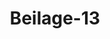 ---  
schema: default  
title: Beilage-13  
organization: Team Charlie  
notes: "<p>§.1</p><p>Gntachten

des Großherzoglich= und Herzoglich=Sächsischen Gesandten, Herrn

Grafen von Beust,

über die Erklärung der Königlich=Dänischen, Herzoglich=Holstein= und

Lauenburgischen Gesandtschaft, zu dem in der 17. Sitzung §. 108.

geschehenen Vortrage.

In der 17. Sitzung, §. 108, geschah Vortrag über eine Denkschrift der Prälaten und

Ritterschaft des Herzogthums Holstein, enthaltend eine Darstellung ihrer vermeintlich in

anerkannter Wirksamkeit bestehenden landständischen Verfassung, insbesondere ihrer Steuer=

gerechtsame, in Ansehung deren Prälaten und Ritterschaft durch die Regierung sich gekränkt

glauben, und dagegen die Hülfe hoher Bundesversammlung suchen.

Der Antrag des Vortrags war dahin gerichtet: die Königlich=Herzogliche Regierung von

Seiten der hohen Bundesversammlung durch die Königlich=Herzogliche Bundestagsgesandtschaft

zu ersuchen, sich binnen sechs Monaten über jene Beschwerde zu erklären.

Da die Gesandtschaft alsbald eine Erklärung that, in welcher ein diesem Antrage gemäßer

Beschluß abzulehnen gesucht wird, und diese von hoher Bundesversammlung der Reclamations=

Commission zur weitern Begutachtung mitgetheilt ward, so liegt hierin die Veranlassung zum

gegenwärtigen Vortrage.

Der Zweck der Erklärung der Königlich=Herzoglichen Gesandtschaft ist von ihr selbst dahin

angegeben, zu zeigen, daß man in dem Gutachten über Begründung und Umfang der Com=

petenz hoher Bundesversammlung weiter gegangen sey, als die vorliegende Beschwerde und

die Anträge, wozu sie geführt, nach den Gesetzen des Bundes rechtfertigen können, weiter

als auf eine einseitige Darstellung, ohne Präjudiz für die Königliche Regierung, geschehen

können.

Sie schließt mit dem Antrage: die Reclamanten mit den ihrigen abzuweisen, und enthält

im Wesentlichen Folgendes:

1) Es sey widersprechend, die Competenz der Bundesversammlung zugleich durch den

13. Artikel der Bundesacte und den 56. der Schlußacte begründen zu wollen.

2) Es existire keine landständische Verfassung Holsteins, auf deren Bestehen in aner=

kannter Wirksamkeit die Landstände Holsteins sich beziehen könnten, und es habe nur gesagt

werden können, daß die Landstände Holsteins sich einst im Besitze des Steuerbewilligungsrechts

befunden hätten, was ihnen allerdings im Jahre 1460 von König Christian I. ertheilt

worden sey.

3) Dieses Steuerbewilligungsrecht sey aber erloschen, und es ist dafür in der gedachten

gesandtschaftlichen Erklärung Mehreres angeführt worden. Denn, indem nicht in Abrede gestellt

worden ist, daß die Landesprivilegien bis zu Anfang des 18. Jahrhunderts von Regenten zu

Regenten bestätigt worden wären, fährt jene Erklärung so fort: der Lauf der Zeit habe die

wesentlichsten Veränderungen in die Wirksamkeit der Stände und namentlich ihres Steuer=

bewilligungsrechts herbeigeführt. Der Westphälische Friede und die seitdem fortgeschrittene

Entwickelung der Landeshoheit, die Errichtung stehender Heere, welche die Einführung stehender

Grundabgaben nach sich gezogen hätte, und auch die Bestimmung des Reichsabschiedes von

1654, §. 180, « daß die Landsassen zum Defensionswerke unweigerliche Beiträge leisten

müßten2, hätten auch auf Holstein ihren nothwendigen Einfluß geäussert.

So hätten schon die Landstände auf dem im Junius 1663 zu Kiel gehaltenen Landtage

in ihrer Replik geäussert: ob die von ihnen zu bewilligenden Gelder freiwillige oder schuldige

Beisteuer wären, darüber wollten sie nicht streiten, sie wollten jedoch, ohne Nachtheil ihrer

Privilegien, annehmen, daß es reichsschlußmäsige Schuldigkeit sey.

Jm Jahre 1675 sey der letzte Landtag gehalten und unvollendet abgebrochen worden.

Durch die Steuermandate vom 31. October 1689 und 11. Januar 1690 sprächen die Landes,

herren schon ihre Befugniß aus, wenn nach ihrem Erachten keine Landtage gehalten werden

könnten, ohne der Landstände Einwilligung Steuern auszuschreiben. Darnach sey es auch

ferner gehalten und die Landstände wären nie wieder zusammenberufen worden. Nur einmal

wären Prälaten und Ritterschaft in den Jahren 17 ½12 convocirt worden, als sie um Erlaß

oder Milderung einer ihnen auferlegten Steuer gebeten hätten. Bei dieser, nach dem Con=

vocationspatent weder von der Landesherrschaft noch von Prälaten und Ritterschaft als ein

Landtag angesehenen Versammlung, wäre Prälaten und Ritterschaft eröffnet worden, daß der

Landesherrschaft das unbeschränkte Besteuerungsrecht zustehe, und wegen der gesetzgebenden

Gewalt, hätten Prälaten und Ritterschaft erklärt, daß sie sich zu bescheiden wüßten, daß solche

Protok. d. d. Bundesvers. XV. Bb.

an und für sich Seiner Königlichen Majestät und Hochfürstlichen Durchlaucht allerdings

zustehe, ihnen dagegen nichts als obsequii gloria übrig sey.

Beim Schlusse der Versammlung wäre Prälaten und Ritterschaft eine landesherrliche

Resolution vom 27. April 1712 eröffnet worden, welche bestimme: daß die von Prälaten und

Ritterschaft zu erhebende ordinäre Contribution bei Friedenszeiten niemals erhöht, noch bei

Kriegszeiten einige extraordinäre Contribution ohne unumgängliche Nothwendigkeit ausge

schrieben, solchenfalls aber Prälaten und Nitterschaft dennoch vorher zu einer Landtagsver

sammlung, die nur viele Weitläuftigkeiten und Kosten verursachen würde, nicht convocirt

werden sollten. Diese Resolution und die damalige Bestätigung der Privilegien, welche aus

drücklich nach Maaßgabe dessen, was bei dieser Versammlung verhandelt worden, erfolgt sey

wäre von Prälaten und Ritterschaft ausdrücklich anerkannt und in ihrer zu dem Ende am

4. Juni 1712 den landesherrlichen Commissarien eingereichten Erklärung gesagt worden: daß

sie die ertheilten Königlichen und Fürstlichen diplomata consirmationis, wie auch die ratisi-

cationes mit aller= und demüthigstem Respecte acceptirten.

Später wäre indeß Prälaten und Ritterschaft erklärt worden, es sey nicht die Meinung

gewesen, ihnen alle Hoffnung auf Milderung der Contribution zu nehmen und die Landtags=

versammlungen in totum aufzuheben, sondern man habe sich nur deßhalb so explicirt, weil bei

unentbehrlicher Ausschreibung einer extraordinären Contribution in Friedenszeiten (?) (Schreib

fehler: Kriegszeiten), dann und wann solche pressante Casus einzutreten pflegten, daß nicht

vorher weitläuftige Zusammenkünfte darüber gehalten oder selbige einen Verzug leiden könnten.

Diese Erklärung hätte an der Resolution vom 27. April 1712 nichts geändert. Seit

diesem sey kein Landtag gehalten worden, noch eine Convocation von Prälaten und Ritter=

schaft erfolgt. Die Landesherrschaft habe, so oft es erforderlich gewesen, Steuern ausge=

schrieben und im Laufe des 18. Jahrhunderts, neben der ordinären Contribution, mehrere

Steuern allgemein angeordnet. Alle Unterthanen (Prälaten und Ritterschaft nicht ausge=

nommen) hätten diese Abgaben ohne Widerspruch bezahlt; erst im Jahre 1802 hätten Prä=

laten und Ritterschaft sich der damals angeordneten Benutzungssteuer von allen liegenden

Gründen zu entziehen gesucht, als sie aber durch Resolution vom 17. December 1802 zurück

und von dem König auf sein unbeschränktes Besteuerungsrecht verwiesen worden, in einer

am 18. Januar 1803 gehaltenen Generalversammlung beschlossen, sich jener Resolution zu

fügen. Dessen ungeachtet hätte ein Theil der Ritterschaft — viele, auch die zur recipirten

Ritterschaft nicht gehörigen Besitzer ritterschaftlicher Güter, hätten ihre Nichttheilnahme an

diesem Schritt ausdrücklich erklärt — im März 1803 über ihre Steuerfreiheit rechtliches Gehör

bei dem höchsten Landesgerichte angesucht, aber nicht erhalten, den damals offen gestandenen

Recurs an die Reichsgerichte aber nicht ergriffen und die 1802 ausgeschriebenen Steuern nebst

den späteren Erhöhungen bezahlt.

Im Jahre 1806 sey das Deutsche Reich aufgelöst und Holstein bis zur Errichtung des

Deutschen Bundes der Dänischen Monarchie einverleibt worden, und schon die Hinweisung

auf dieses Ereigniß würde genügen, um den Ungrund des Anführens, in Hinsicht der ununter=

brochenen Fortdauer der ständischen Gerechtsame, in Frage darzuthun.

4) Durch die landesherrliche Confirmation der Privilegien der Prälaten und Ritterschaft

sey die angeblich anerkannte Wirksamkeit der Holsteinischen Landesverfassung eben so wenig

herbeigeführt worden.

Die Consirmation Friedrichs IV. vom Jahre 1712 hätte die Privilegien nur nach Maaßgabe

dessen confirmirt, was bei der in diesem und dem vorigen Jahre gehaltenen Landtagsversamm=

lung verhandelt worden, und hätten die Landesherren solche Privilegien dahin verbessert und

ertendirt, daß Prälaten und Ritterschaft und ihre Nachkommen, ausser dem vorigen unge=

hinderten Genuß, auch sich dessen allen, was ihnen mittelst einer Commissions=Resolution den

25. Januar 1712, welche hiermit auf gewisse Weise ratihabirt werde, zufolge gehabter Jn=

structionen und Ordres versprochen worden, zu erfreuen haben sollten. Die Commissions=

Resolution und die Natification derselben hätten aber ausdrücklich den Wortinhalt der früheren

Privilegien beschränkt, und wenn die Landeöherren in der Bestätigung diese beschränkende

Commissions=Resolution eine Verbesserung der Privilegien genannt hätten, so gehe daraus ganz

deutlich hervor, daß sie die Privilegien nur in so weit als rechtsgültig betrachtet hätten, als

sie zur Zeit der Confirmation auch wirklich in Ausübung gewesen wären. Da von 1675 bis

1711 oft Steuern ohne Landtage nach eigenem Ermessen landesherrlich ausgeschrieben worden

wären, so sey es auch einleuchtend, daß für Prälaten und Ritterschaft das Versprechen, die

ordinäre Contribution in Friedenszeiten nicht zu erhöhen und ohne Nothwendigkeit keine extra=

ordinäre auszuschreiben, eine Verbesserung ihrer Privilegien gewesen sey.

Dieses führe unmittelbar auf den entscheidenden Gesichtspunct bei Beurtheilung der

Confirmation der Privilegien. Die vormaligen Landesprivilegien wären nicht Prälaten

und Ritterschaft für sich, sondern Prälaten, Ritterschaft, Städten und Ständen und ge=

sammten Einwohnern ertheilt und früherhin auch eben diesen bestätigt worden.

Letzteres sey aber schon seit beinahe hundert Jahren nicht mehr geschehen. König

Christian VI. habe am 12. März 1731 zwar die Privilegien der Prälaten und Ritterschaft

bestätigt, nicht aber die Privilegien der vormaligen Landstände, und eben so wenig bezögen

sich die späteren Confirmationspatente und auch nicht das am 17. Aug. 1816 von des jetzi

gen Königs Majestät ertheilte, auf die Privilegien der vormaligen Landstände, sondern

lediglich auf specielle Vorrechte von Prälaten und Ritterschaft. Die Bestätigung solcher

Vorrechte könne eine veraltete Landesverfassung nicht wieder zur Wirksamkeit bringen und

es gehe daraus zugleich hervor, daß die landesherrliche Zusage, bei Uebernahme des vor=

mals Großfürstlichen Antheils von Holstein, daß Holstein und alle Einwohner desselben,

so wie vornehmlich Prälaten und Ritterschaft, bei ihren Vorzügen, Freiheiten und Gerech=

tigkeiten, welche sie bisher genossen, ungekränkt gelassen werden sollten, in Beziehung

auf eine damals längst nicht mehr existirende Landstandschaft von keiner Wirksamkeit seyn

können.

Die Königliche Confirmation vom 17. August 1816 sey zu einer Zeit ertheilt worden,

wo die Regierung oft ihre Rechte gegen unangemessene Anträge von Prälaten und Ritter=

schaft ausführen müssen, und werde niemand annehmen, daß die Absicht weiter gegangen

sey, als die Privilegien von Prälaten und Ritterschaft so zu bestätigen, wie sie nach der

Einwirkung von Ereignissen, Zeitverhältnissen, veränderten Staatseinrichtungen und Be=

dürfnissen bis dahin geblieben wären. Könnte die Königliche Confirmation von 1816 einen

weitern Sinn zulassen, so würde auch nichts hindern, die volle Herstellung des Privile

giums Königs l. von 1460 anzunehmen, statt jene auf den Status quo von 1773 zu mo

deriren.

Die frühere Verfassung des Herzogthums Holstein befinde sich nach der Königlichen

Confirmation der Privilegien vom 17. August 1816 eben so wenig in anerkannter Wirksam

keit, als sie sich vor derselben in Wirksamkeit befunden hätte.

5) Wäre von letzterem aber auch ja das Gegentheil der Fall und träte der des 56.

Artikels der Schlußacte ein, so würde doch die Bundesversammlung, ausser dem Falle spe

cieller Garantie oder ausgebrochener Unruhen, zur Handhabung jenes Artikels nicht er

mächtigt seyn.

6) Eine andere Folge von jener Voraussetzung würde die Wiederherstellung einer in

jeder Hinsicht zeit=ungemäßen Verfassung seyn.

7) Rechtliches Gehör könne in einer Staatssache der vorliegenden Art nicht verstattet

werden, und die Bundesversammlung nicht weiter, als der 60. und 61. Artikel der Schluß=

acte ihre Dazwischenkunft begründeten, die Competenz der Reichsgerichte ersetzen.

8) Die Bestimmung des 55. Artikels der Schlußacte behalte, für das Recht, wie für

die Bundespflicht der Königlichen Regierung, ihre volle Wirksamkeit, den 13. Artikel der

Bundesacte in Vollzug zu setzen und würde hiernach, unter möglichster Berücksichtigung

älterer Rechte, die künftige Verfassung des Herzogthums Holstein dem Culturstande des

Landes und seinen übrigen Verhältnissen und Bedürfnissen angepaßt, allein als ein Gesetz

erscheinen, nicht aber als ein mit einem der ehemaligen Stände abgeschlossener Staatsver

trag. Wegen der Zeit müsse der Königlichen Regierung die Erklärung vorbehalten wer

den; die Anträge von Prälaten und Ritterschaft könnten keinen Anlaß, diese aufzufordern,

begründen, und Römische Gesetze hier keine Norm abgeben.

9) Die Einmischung Schleswigs sey ganz unstatthaft.

So weit die vorläufige Erklärung der Königlich=Herzoglichen Gesandtschaft, von welcher

für ihren allerhöchsten Hof eine nähere Ausführung und Nachweisung für den Fall sich

vorbehalten worden ist, daß ein nach den Gesetzen des Bundes und der Competenz dieser

hohen Versammlung geeigneter Anlaß dazu sich ergäbe.

Gutachten.

Die dem Vortrage, weil er zum Theil mißverstanden worden seyn dürfte, in der Er=

klärung der Königlich=Herzoglichen Gesandtschaft hie und da gemachten Vorwürfe übergeht

man, ungeachtet jene Erklärung sich wohl auch darauf hätte beschränken können, die König

liche Confirmation vom 17. August 1816 in ein anderes Licht zu stellen, und zu zeigen,

daß die Bedingung nicht vorhanden sey, auf welcher die Annahme der Competenz hoher

Bundesversammlung in dieser Angelegenheit nach dem 56. Artikel der Schlustacte beruhte.

Diesseits will man daher lediglich seine unzielsetzlichen Ansichten über die einzelnen Bemer=

kungen der Gesandtschaft eröffnen.

Ad 1.

Der Widerspruch, den das diesseitige Gutachten darin enthalten soll, daß die Competenz

hoher Bundesversammlung gleichzeitig aus dem 13. Artikel der Bundesacte, verbunden mit

dem 54. der Schlußacte und dem 56. der letztern — dieses geschah nur unter einer gewissen

Voraussetzung — begründet werden solle, kann man nicht dafür erkennen. Der Sinn

war dieser. Jeder Deutsche Bundesstaat soll nach dem 13. Artikel der Bundesacte, verbun=

den mit dem 54. der Schlußacte, eine landständische Verfassung haben. Jst eine neue von

ihm eingeführt, oder, was der Wirkung nach gleich ist, eine schon bestandene erhalten worden

so soll sie nach dem 56. Artikel nur auf verfassungsmäsige Weise wieder abgeändert werden

können. Angenommen nun, eine Regierung hätte eine bestandene oder bestehende Verfassung

erneuert, aber weder diese noch eine neue ins Leben treten lassen; so wären auch die drei

gedachten Artikel zugleich von ihr unerfüllt geblieben, und es möchte, im Fall einer Klage

darüber, nicht widersprechend seyn, die Zuständigkeit hoher Bundesversammlung gleichzeitig

aus jenen verschiedenen Gesetzbestimmungen zu einem Zwecke abzuleiten, der nicht weiter

gieng, als sich die Erklärung der Königlich=Herzoglichen Regierung zu erbitten.

Ad 2.

Daß Holstein keine landständische Verfassung habe, weil dessen Landständen einst nur

das Steuerbewilligungsrecht zugestanden worden wäre, dürfte schon im Allgemeinen, und

von den besondern Verhältnissen Holsteins abgesehen, kein ganz sicherer Schluß seyn. In

wenig Deutschen Staaten, deren ständische Verfassung aus früherer Zeit herrührt, beruhe

diese auf geschriebenen Constitutionen, wie sie die neuere Zeit gebohren hat, und es kann

ihnen deßwegen eine landständische Verfassung nicht abgesprochen werden. Jn mehreren sind

die Rechte der Landstände meist auf einem durch Landtagsabschiede, landesherrliche Zusiche,

rungen und Reverse sanctionirten Herkommen gegründet, bestehen in mehr und weniger ihnen

ertheilten einzelnen Befugnissen.

Hingegen möchte in Holstein eine öffentliche Verfassung recht förmlich entstanden, der

Unterwerfungsvertrag, über dessen Nothwendigkeit zur Entstehung der Herrschergewalt

die Theorie streitet, nebst dem Verfassungsvertrag wirklich da seyn. Denn als am

4. December 1459 mit dem Grafen und Herzoge Adolf aus dem Schauenburgischen Hause

der männliche Stamm der Holsteinischen Schauenburger ausgieng und die Landstandschaften

von Schleswig und Holstein den König Christian l. von Dänemark zu ihrem künftigen

Regenten wählten, so gestand dieser ihnen dagegen, nebst der allgemeinen Bestätigung aller

früheren Rechte und Freiheiten sämmtlicher Bewohner jener Lande, zum Theil vor der

Huldigung, die §. 1 der Denkschrift näher angegebenen Rechte zu. Dieses ist auch in der

Erklärung der Königlich=Herzoglichen Gesandtschaft nicht in Abrede gestellt und nur in dem

mit 3) bezeichneten Theile derselben die gänzliche oder theilweise Aufhebung jener Befug

nisse darzuthun gesucht worden.

Ad 3.

Die Rechte der Stände, namentlich in Ansehung des Steuerbewilligungsrechts, sollen

verloren gegangen seyn durch den Lauf der Zeit, in Folge des Westphälischen Friedens, der

stehenden Heere und durch gewisse andere in der gesandtschaftlichen Erklärung erwähnten Umstände.

Auf den Lauf der Zeit möchte sich vergeblich berufen worden seyn, und fände auch Ver=

jährung hier statt, wenigstens zu allgemein. Der Westphälische Friede hat, in Rücksicht auf

das Deutsche Reich, wo er Landstände fand, sie im Gegentheil als einen Bestandtheil der

Deutschen Landesverfassung bestätigt,

Osnabrücker Friede, Art. V. §. 33; XI. §. 11; XIII. §. 4.

Gönner's teutsches Staatsrecht, §. 251.

und am wenigsten, was in Holstein bestand, unbeachtet gelassen, wie sich in einem andern

Falle aus desselben

Osnabrücker Frieden, Art VIII. §. 5

ergiebt, in welchem die Holsteinischen Lande von der sonst allgemein in Deutschland gebotenen

Aufhebung des Einlagers ausdrücklich ausgenommen wurden, in den Worten: sed hacc

omnia Holsatiae constitutione salva ac illaesa. An der Errichtung stehender Heere und

der Bestimmung des §. 180 des Reichsabschieds von 1054 rc. musite das Steuerbewilligungs=

recht in Frage so wenig scheitern, als heute an dem 58. Artikel der Schlußacte. Der Unter=

schied zwischen nothwendigen und freiwilligen Landsteuern, den schon das alte Deutsche Staats=

recht kannte, ist richtig, hebt aber das Steuerbewilligungsrecht nicht nothwendig auf und kann

auch bei den nothwendigen Steuern, z. B. durch die Wahl der Besteuerungsart, wirksam

werden.

Leist teutsches Staatsrecht, §. 206—209.

Die angeführte auf dem Landtage zu Kiel im Jahre 1663 von den Ständen geschehene

Acusserung, dürfte, schon ihrer Fassung nach, ganz unpräjudiciell gewesen seyn, und aus dem

erfolglos auseinander gegangenen Landtage von 1675 eben so wenig etwas folgen. Den

Steuerausschreiben vom Jahre 1689 und 90 möchte im Allgemeinen die Ungültigkeit ein=

seitiger Vernichtung vertragsmäsiger Rechte entgegen stehen; die Beruhigung der Stände

dabei ist nicht nachgewiesen, sie werden für ein Werk der Noth erklärt und enthalten die Ver=

tröstung auf Landtage, während den Ereignissen der Jahre 17 1½ wohl nur die nähere und

festere Bestimmung für die Zukunft: die damalen festgestellte ordinäre Contribution von

a klösterlichen und adeligen Gründen in Friedenszeiten solle künftig nicht erhöht, eher vermin=

e dert, ausserordentliche Contributionen in Kriegszeiten aber, ausser in ganz dringenden Fällen,

e nicht ohne vorhergehenden Landtag ausgeschrieben werden= rc., rechtlich als Folge, als Modi=

fication der früheren Verfassung, zuzueignen seyn dürfte. Denn daß ausserdem ein unbe=

schränktes Besteuerungsrecht der Regierung, was durch einseitige Behauptungen und Bestim=

mungen gegen bestehende Verträge wohl nicht erworben werden können, von den Betheiligten

ausdrücklich oder durch ein qualificirtes Stillschweigen anerkannt worden wäre, möchte, wenig

stens zur Zeit, nicht nachgewiesen worden seyn. Der nach Auflösung des Deutschen Reichs dem

Königreiche Dänemark erfolgten Einverleibung Holsteins — möchten auch die in verschiedenen

Deutschen Staaten nach Jnnen geltend gemachten Wirkungen der erlangten Souverainetät

rechtlich großen Zweifeln unterlegen haben — will man jene hier nicht absprechen, sie möchten

aber nach dem Gesichtspunct, aus welchem man die Königliche Privilegien=Confirmation vom

17. August 1816 betrachten zu können glaubt, wieder erloschen seyn.

Ad 4.

Da ferner von dem Herrn Gesandten bemerkt wird, daß durch die landesherrliche Con=

firmation der Privilegien der Prälaten und Ritterschaft die anerkannte Wirksamkeit der Hol=

steinischen Landesverfassung nicht herbeigeführt worden sey rc., so ist eine nähere Erörterung

des Sinnes nothwendig, in welchem die Königliche Confirmation vom 17. August 1816 zu

nehmen seyn möchte. Es ist dazu erforderlich, auf die frühern landesherrlichen Confirmationen

bis zum Jahre 1671 zurückzugehen.

In dem Jahre 1671 bestätigte König Christian V. die Privilegien, Freiheiten und Be

gnadungen, wie sie, von Alters her, von Grafen zu Fürsten, von Fürsten zu Königen, von

Königen zu Fürsten in allen ihren Puncten, Clauseln und Artikeln, von dem einen Privi=

legium zum andern begriffen, verschrieben, versiegelt, begnadet und gegeben seyen, aller=

maßen dieselben wohlhergebracht, ausser was in puncto electionis und —

— im Herzog=

thume Holstein eingeführten Primogeniturrechts darin geändert u. s. w.

Privilegiensammlung von Janson und Hegewisch, S. 221—225.

Königs Christians V. Nachfolger, König Friedrich IV., bestätigte unterm 27. April 1712

die Privilegien mit und unter den väterlichen Reservaten vom Jahre 1671 und nach Maaß=

gebung dessen, so bei der 17 ½ gehaltenen Landtagsversammlung verhandelt worden.

Privilegiensammlung, S. 243-246.

Königs Friedrichs IV. Nachfolger, König Christian VI., bestätigte am 12. März 1731

(unbedingt) alle und jede von seinen Königlichen Vorfahren Prälaten und Ritterschaft ertheilte

Privilegien.

S. 254 der Privilegiensammlung.

Jhm folgte Friedrich V., und von dessen Nachfolger, König Christian VII., wurden

am 31. März 1766 und 13. November 1773 alle und jede, Prälaten und Ritterschaft des

Herzogthums Holstein ertheilte Privilegien, Freiheiten und Gerechtigkeiten in allen ihren

Puncten, Clauseln und Jnhaltungen rc.,

S. 267 und 269 der Privilegiensammlung

von des jetzt gnädigst regierenden Königs Friedrichs VI. Majestät aber selbige ganz in

der Maße bestätigt, wie solches von Allerhöchstdero Herrn Vaters Majestät unterm 31.

März 1766 und 13. November 1773 geschehen sey.

§. 21 der Denkschrift und des Vortrags.

Ungeachtet nun die Bestätigungen der Könige Christian VI. und VII., ingleichen die

neueste von des jetzigen Königs Majestät, die Beziehungen auf das, was auf der Land=

tagsversammlung von 173½ geschehen sey, nicht ausdrücklich enthalten, so will man doch an

nehmen, daß dieses in der allerhöchsten Königlichen Absicht gelegen, und es ist darum noth

wendig, dem Gedächtnisse zu erneuern, worin jene landtäglichen Verhandlungen bestanden

haben.

Durch die, der Denkschrift unter Num. 5 beigefügten, geheimen und Separat-Artikel des

Altonaer Recesses von 1709, war landesherrlich verabredet worden, daß, wofern Prälaten

und Ritterschaft nach Publicirung des Recesses, durch welchen ihnen eine große Contribution

aufgelegt werden sollte, auf einen Landtag dringen würden, ihnen dieser verweigert und le=

diglich eine Versammlung der Prälaten und Ritterschaft gestattet werden sollte, auf wel=

cher sie nur ein votum consultativum hätten, und irgend einen Eingriff in die landesherrlichen

Territorial= und Hoheitsrechte sich nicht erlauben dürften. Würden sie sich nicht fügen,

sollte die Versammlung alsbald dissolvirt werden.

Gleich nach Publicirung des Recesses, drangen Prälaten und Ritterschaft auf einen Land=

tag, und als nach einiger Zögerung die strengen Steuermandate wirklich erlassen wurden

verdoppelten sie ihre Bemühungen, erhielten aber nur die verabredete Versammlung zu

Schleswig. Hier unterhandelten sie fortwährend mit den landesherrlichen Commissarien um

einen Landtag von Prälaten, Ritterschaft und Städten, ingleichen um die Bestätigung der

Privilegien. Endlich wurde unterm 14. September 1711 eine Landtagsversammlung, jedoch

nur von Prälaten und Ritterschaft, nach Rendsburg ausgeschrieben.

Anlage 6°. S. 80 der Denkschrift.

Auf solcher begehrten Prälaten und Ritterschaft einen Tag zur Königlichen Huldigung und

die landesherrliche Privilegienbestätigung, Beides für sich und die Städte; in Absicht der

Steuern aber dieses: daß man auf diesem Landtage sich wegen der jährlich zu erlegenden Con=

tribution auf einen gewissen Fuß vereinbaren, Prälaten und Ritterschaft aber mit keiner

extraordinären Contribution künftig belegen möge, sondern, wenn in Kriegszeiten die Um=

stände es erfordern sollten, solche vorher auf einem Landtage proponirt und ein Schluß

darüber gefaßt werde.

Nach vielen fruchtlosen Bemühungen, verwilligten die Stände mehr und mehr, doch

allezeit unter der ausdrücklichen Bedingung, daß zuvor die Verfassung anerkannt würde.

Endlich gaben die Commissarien in Ansehung des Steuerpunctes am 25. Jänner 1712

folgende Erklärung: ad Num. 3, daß Regentes geneigt: — das der aller= und gnädigsten

Herrschaft sonst unbeschränkt zustehende jus collectandi dahin zu moderiren, daß bei Frie=

denszeiten die ordinäre Contribution, so wie sie bisher in beiden Fürstenthümern monat=

lich entrichtet worden, nicht allein nicht erhöht, sondern, so weit es immer möglich, ge

mildert und bei Kriegszeiten, wenn die Nothwendigkeit erfordern wird, extraordinäre Aus=

lagen auszuschreiben, solche vorher auf einer Landtagsversammlung Prälaten und Ritter=

schaft dargethan werden solle.

Diese Resolution wurde unterm 27. April 1712 landesherrlich genehmigt, jedoch, was

den Punct wegen der ordinären und extraordinären Contribution betraf, in der Maße:

4 als welchen Wir dahin verstanden haben wollen, daß die, von Prälaten und Ritterschaft

zu erhebende, ordinäre Contribution bei Friedenszeiten niemals erböht, noch bei Kriegs=

zeiten einige extraordinäre Contributionen, ohne die unumgängliche Nothwendigkeit ausge=

schrieben, solchenfalls aber Prälaten und Ritterschaft dennoch vorher zu

Protok. d. d. Bundesvers. XV. Bd.

einer Landtagsversammlung, die nur viele Weitläuftigkeiten und Unko=

sten verursachen würde, nicht convocirt werden sollen rc.

Prälaten und Ritterschaft thaten gegen diese beschränkende Ratification dringende Vor=

stellung, bezogen sich auf ihre Privilegien, nach welchen, ausser der Fräuleinsteuer und der

bei einer hauptsächlichen Niederlage, den Ständen ohne vorherigen Landtag keinerlei Steuer

angemuthet werden dürfe, ingleichen, daß von ihnen alles, wozu sie sich verständen, gerade

nur unter der Bedingung der Bestätigung jener Privilegien zugesagt worden sey, und baten

um Zurücknahme jener Beschränkung.

Hierauf ward ihnen, nach einigen Zwischenacten, unterm 19. Jul. 1712 eine landes=

herrliche Resolution des Inhalts zu Theil: daß es nicht die landesherrliche Absicht gewe=

sen sey, ihnen die Hoffnung auch zur Milderung der ordinären Contribution zu benehmen,

und daß des Landesherrn Meinung auch nicht dahin gehe, alle Landtagsversammlungen

für künftig aufzuheben, sondern es hätten dieselben in der mehrangezogenen Clausel nur

derentwegen sich so explicirt, weil bei unentbehrlicher Ausschreibung einer extraordinären

Contribution in Kriegszeiten, dann und wann solche piessante Casus vorzufallen pflegten,

daß nicht vorhero weitläuftige Zusammenkünfte darüber gehalten werden oder solche einigen

Verzug leiden könnten.

Denkschrift und Vortrag §. 8, und

Privilegiensamn lung an den in jener angeführten Orten.

So weit, was auf der Landtagsversammlung von 17 ½ verhandelt und bestimmt

wurde, und es möchte, solchem allem nach, der jüngsten Königlichen Confirmation vom 17.

August 1816 in Ansehung des Besteuerungspuncts schwerlich ein anderer, als der Sinn

beigelegt werden können: Prälaten und Ritterschaft von Neuem zu versichern, daß die or=

dinäre Contribution von klösterlichen und adeligen Gründen fortan niemals erhöht, eher

wo möglich vermindert, ausserordentliche Contributionen aber, ausser in dringenden Kriegs=

fällen, nicht anders, als nach gehaltener Landtagsversammlung ausgeschrieben werden sollen.

Ad 5.

Wenn hier der hohen Bundesversammlung die Befugniß abgesprochen werden soll,

über die Erfüllung des 56. Art. der Schlußacte zu wachen, so dürfte dieses mit dem 9.,

17., 31. und 33. kaum in Einlaut zu bringen seyn, während

ad 6.

die Behauptung zwar gern zugegeben, indessen die darin ausgesprochene Besorgniß durch

die Erklärungen der Reclamanten (sind sie, wie nicht zu zweifeln ist, aufrichtig gemeint)

größtentheils beseitigt wird.

Wenn ferner

von der Königlich=Herzoglichen Gesandtschaft bemerkt wird, daß in dieser Staatssache

rechtliches Gehör nicht verstattet, die Competenz der ehemaligen Reichsgerichte durch die

hohe Bundesversammlung nicht ersetzt und von dieser nicht weiter eingeschritten werden

könne, als ihr das Recht dazu durch die Art. 60 und 61 der Schlußacte gegeben werde

so dürfte hier der Ort zu folgenden Bemerkungen seyn.

Fände hohe Bundesversammlung jetzt oder künftig ihre Competenz in der Sache an sich

auch nach dem 56. Art. der Schlußacte gegründet, die Verhältnisse aber zu eigner sofortiger

Entscheidung nicht geeignet, so möchte ihr die Befugniß, darüber ein gerichtliches Verfahren

ad 7.

427

einzuleiten, wohl kaum abzusprechen seyn, wogegen in dem Falle, daß den von den Recla=

manten in Anspruch genommenen Rechten der Charakter des Verfassungsmäsigen abgesprochen

würde und man sie nur als gewisse Privilegien derselben betrachtete, sie allerdings — findet

hierunter nicht in Holstein eine ganz besondere und abweichende Verfassung statt, was nach der

Verpflichtung des Obergerichts zu Glückstadt, über die allergnädigste Privilegien=Confirmation

festiglich zu halten, um so weniger zu erwarten ist — den Gegenstand einer richterlichen Er=

örterung abgeben möchten, und hohe Bundesversammlung sich dafür selbst zu verwenden ha

ben dürfte. Denn so gewiß die Ausübung des Rechts der Besteuerung an sich eine Re=

gierungssache ist, so gewiß sind die aus besondern Gründen von einzelnen physischen oder mo=

ralischen Personen in Anspruch genommenen Steuerbefreiungen keine Staatssache, zu dem

Privatrechte dessen, der sie behauptet, gehörig und darum zu einer rechtlichen Erörterung

geeignet.

Wenn endlich

ad 8

für den Fall, daß von hoher Bundesversammlung eine anerkannte Ständeverfassung nicht

angenommen würde, nur dem Tadel, wegen der diesseitigen Beziehung auf Römische Ge=

setzstellen, mit der zwiefachen Bemerkung begegnet wird, daß das Römische Recht hier nur

bestätigt, was das Vernunftrecht schon gebietet (ratio scripta), und übrigens es bekannt

genug ist, daß, wo der Gegenstand zwar eine Staatssache, die zu entscheidende Frage aber

keine dem Staatsrecht eigenthümliche Sache ist, auch in diesem die fremden Rechte ihre

volle Anwendung finden, namentlich wenn von Verträgen, Verjährung, Rechtsmitteln

Gradesberechnung und Proceßgang die Rede ist,

Gönner's teutsches Staatsrecht, 5. 23;

so möchte

ad 9

der letzte Punct der gesandtschaftlichen Erklärung durch das, was hierüber in dem ersten

gutachtlichen Vortrage gesagt wurde, bereits seine Erledigung finden.

Man hat unter diesen Umständen sich durch die Erklärung der Königlich=Herzoglichen

Gesandtschaft nicht veranlaßt finden können, seine bei dem ersten Vortrage in der Sache ge=

äusserten Ansichten zu ändern, und da von der Gesandtschaft sich eine nähere Erklärung vorbe=

halten worden ist, darauf antragen zu können geglaubt, sich diese binnen sechs Monaten zu

erbitten.

Sollte hohe Bundesversammlung indeß die Meinung von der Anwendbarkeit des 56.

Artikels der Schlußacte auf den vorliegenden Fall, besonders auch um deßwillen nicht thei=

len, weil die von des Königs Majestät Prälaten und Ritterschaft am 17. August 1816

neu bestätigten Gerechtsame den Charakter einer förmlichen Verfassung nicht hätten, wie solche

gedachter Artikel der Schlußacte voraussetze; so möchte die Königlich=Herzogliche Regierung

durch Allerhöchstderen Gesandtschaft zu ersuchen seyn:

1) die hohe Bundesversammlung binnen einer gewissen Frist in Kenntniß setzen zu lassen,

wie im Herzogthume Holstein der 13. Artikel der Bundesacte erfüllt worden sey;

2) den Privilegien der Prälaten und Ritterschaft des Herzogthums Holstein, nament=

lich in Ansehung des Steuerbewillungsrechts, in der ihnen unterm 17. August 1816

neu zugesicherten und unter 3) dieses Gutachtens näher zu deuten versuchten Maaße

auf keine Weise die Wirksamkeit zu entziehen; auch

3) in dem Falle, daß über deren Umfang zwischen der allerhöchsten Regierung des Her=

zogthums Holstein und Prälaten und Ritterschaft eine Verschiedenheit der Meinun=

gen obwalten sollte, letzteren auf Verlangen, und waltet hierunter nicht gesetzlich im

Herzogthume Holstein eine besondere abweichende Verfassung ob, von welcher der hohen

Bundesversammlung Wissenschaft zu geben wäre, das rechtliche Gehör deßwegen nicht

zu versagen.

Graf von Beust.</p>"  
resources:  
- format: png  
  name: Page416[129].png  
  url: ../../data_img/Protokolle_BV_15_1823/Beilage-13/Page416[129].png  
- format: png  
  name: Page417[129].png  
  url: ../../data_img/Protokolle_BV_15_1823/Beilage-13/Page417[129].png  
- format: png  
  name: Page418[129].png  
  url: ../../data_img/Protokolle_BV_15_1823/Beilage-13/Page418[129].png  
- format: png  
  name: Page419[129].png  
  url: ../../data_img/Protokolle_BV_15_1823/Beilage-13/Page419[129].png  
- format: png  
  name: Page420[129].png  
  url: ../../data_img/Protokolle_BV_15_1823/Beilage-13/Page420[129].png  
- format: png  
  name: Page421[129].png  
  url: ../../data_img/Protokolle_BV_15_1823/Beilage-13/Page421[129].png  
- format: png  
  name: Page422[129].png  
  url: ../../data_img/Protokolle_BV_15_1823/Beilage-13/Page422[129].png  
- format: png  
  name: Page423[129].png  
  url: ../../data_img/Protokolle_BV_15_1823/Beilage-13/Page423[129].png  
- format: png  
  name: Page424[129].png  
  url: ../../data_img/Protokolle_BV_15_1823/Beilage-13/Page424[129].png  
- format: png  
  name: Page425[129].png  
  url: ../../data_img/Protokolle_BV_15_1823/Beilage-13/Page425[129].png  
- format: png  
  name: Page426[129].png  
  url: ../../data_img/Protokolle_BV_15_1823/Beilage-13/Page426[129].png  
- format: png  
  name: Page427[129].png  
  url: ../../data_img/Protokolle_BV_15_1823/Beilage-13/Page427[129].png  
- format: png  
  name: Page428[129].png  
  url: ../../data_img/Protokolle_BV_15_1823/Beilage-13/Page428[129].png  
category:   
  - Protokolle_BV_15_1823  
maintainer: Isaac Laryea  
maintainer_email: i.laryea.21@abdn.ac.uk  
---